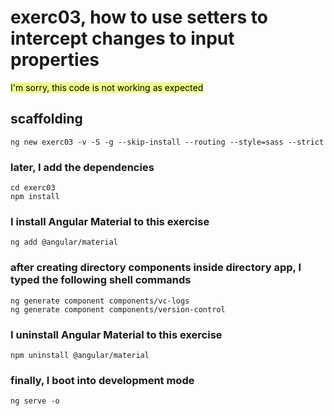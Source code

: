 # exerc03, how to use setters to intercept changes to input properties

<mark style="background-color: #ef8">I'm sorry, this code is not working as expected</mark>

## scaffolding

```shell
ng new exerc03 -v -S -g --skip-install --routing --style=sass --strict
```

### later, I add the dependencies

```shell
cd exerc03
npm install
```

### I install Angular Material to this exercise

```shell
ng add @angular/material
```

### after creating directory components inside directory app, I typed the following shell commands

```shell
ng generate component components/vc-logs
ng generate component components/version-control
```

### I uninstall Angular Material to this exercise

```shell
npm uninstall @angular/material
```

### finally, I boot into development mode

```shell
ng serve -o
```
